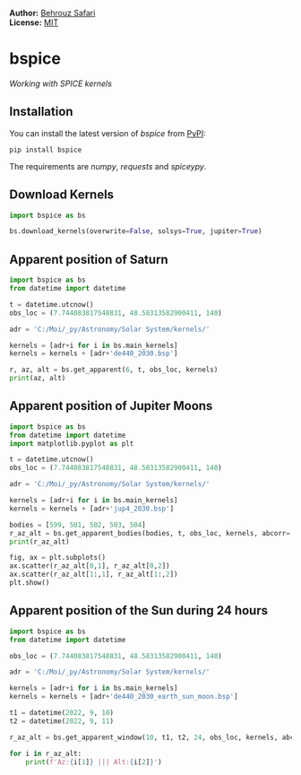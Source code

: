 **Author:** [Behrouz Safari](https://astrodatascience.net/)<br/>
**License:** [MIT](https://opensource.org/licenses/MIT)<br/>

# bspice
*Working with SPICE kernels*


## Installation

You can install the latest version of *bspice* from [PyPI](https://pypi.org/project/bspice/):

    pip install bspice

The requirements are *numpy*, *requests* and *spiceypy*.


## Download Kernels

```python
import bspice as bs

bs.download_kernels(overwrite=False, solsys=True, jupiter=True)
```

## Apparent position of Saturn

```python
import bspice as bs
from datetime import datetime

t = datetime.utcnow()
obs_loc = (7.744083817548831, 48.58313582900411, 140)

adr = 'C:/Moi/_py/Astronomy/Solar System/kernels/'

kernels = [adr+i for i in bs.main_kernels]
kernels = kernels + [adr+'de440_2030.bsp']

r, az, alt = bs.get_apparent(6, t, obs_loc, kernels)
print(az, alt)
```

## Apparent position of Jupiter Moons

```python
import bspice as bs
from datetime import datetime
import matplotlib.pyplot as plt

t = datetime.utcnow()
obs_loc = (7.744083817548831, 48.58313582900411, 140)

adr = 'C:/Moi/_py/Astronomy/Solar System/kernels/'

kernels = [adr+i for i in bs.main_kernels]
kernels = kernels + [adr+'jup4_2030.bsp']

bodies = [599, 501, 502, 503, 504]
r_az_alt = bs.get_apparent_bodies(bodies, t, obs_loc, kernels, abcorr='LT+S')
print(r_az_alt)

fig, ax = plt.subplots()
ax.scatter(r_az_alt[0,1], r_az_alt[0,2])
ax.scatter(r_az_alt[1:,1], r_az_alt[1:,2])
plt.show()
```

## Apparent position of the Sun during 24 hours

```python
import bspice as bs
from datetime import datetime

obs_loc = (7.744083817548831, 48.58313582900411, 140)

adr = 'C:/Moi/_py/Astronomy/Solar System/kernels/'

kernels = [adr+i for i in bs.main_kernels]
kernels = kernels + [adr+'de440_2030_earth_sun_moon.bsp']

t1 = datetime(2022, 9, 10)
t2 = datetime(2022, 9, 11)

r_az_alt = bs.get_apparent_window(10, t1, t2, 24, obs_loc, kernels, abcorr='LT+S')

for i in r_az_alt:
    print(f'Az:{i[1]} ||| Alt:{i[2]}')
```
